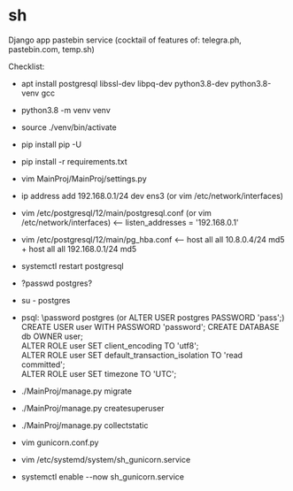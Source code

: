 # sh
Django app
pastebin service (cocktail of features of: telegra.ph, pastebin.com, temp.sh)

Checklist:

* apt install postgresql libssl-dev libpq-dev python3.8-dev python3.8-venv gcc

* python3.8 -m venv venv
* source ./venv/bin/activate
* pip install pip -U
* pip install -r requirements.txt
* vim MainProj/MainProj/settings.py

* ip address add 192.168.0.1/24 dev ens3 (or vim /etc/network/interfaces)
* vim /etc/postgresql/12/main/postgresql.conf (or vim /etc/network/interfaces) <-- listen_addresses = '192.168.0.1'
* vim /etc/postgresql/12/main/pg_hba.conf <-- host all all 10.8.0.4/24 md5 + host all all 192.168.0.1/24 md5
* systemctl restart postgresql
* ?passwd postgres?
* su - postgres
* psql:
\password postgres (or ALTER USER postgres PASSWORD 'pass';)
CREATE USER user WITH PASSWORD 'password';
CREATE DATABASE db OWNER user;  
ALTER ROLE user SET client_encoding TO 'utf8';   
ALTER ROLE user SET default_transaction_isolation TO 'read committed';   
ALTER ROLE user SET timezone TO 'UTC';  

* ./MainProj/manage.py migrate
* ./MainProj/manage.py createsuperuser
* ./MainProj/manage.py collectstatic

* vim gunicorn.conf.py
* vim /etc/systemd/system/sh_gunicorn.service
* systemctl enable --now sh_gunicorn.service
